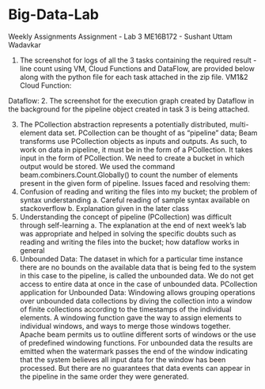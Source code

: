 # Big-Data-Lab
Weekly Assignments 
  Assignment - Lab 3
ME16B172 - Sushant Uttam Wadavkar
1. The screenshot for logs of all the 3 tasks containing the required result - line count using VM, Cloud Functions and DataFlow, are provided below along with the python file for each task attached in the zip file.
VM1&2
  Cloud Function:
 
 Dataflow:
2. The screenshot for the execution graph created by Dataflow in the background for the pipeline object created in task 3 is being attached.
   
  3. The PCollection abstraction represents a potentially distributed, multi-element data set. PCollection can be thought of as “pipeline” data; Beam transforms use PCollection objects as inputs and outputs. As such, to work on data in pipeline, it must be in the form of a PCollection. It takes input in the form of PCollection. We need to create a bucket in which output would be stored. We used the command beam.combiners.Count.Globally() to count the number of elements present in the given form of pipeline.
Issues faced and resolving them:
1. Confusion of reading and writing the files into my bucket; the problem of syntax understanding
a. Careful reading of sample syntax available on stackoverflow
b. Explanation given in the later class
2. Understanding the concept of pipeline (PCollection) was difficult through self-learning
a. The explanation at the end of next week’s lab was appropriate and helped in solving the specific doubts such as reading and writing the files into the bucket; how dataflow works in general
4. ​Unbounded Data:
The dataset in which for a particular time instance there are no bounds on the available data that is being fed to the system in this case to the pipeline, is called the unbounded data. We do not get access to entire data at once in the case of unbounded data.
PCollection application for Unbounded Data:
Windowing allows grouping operations over unbounded data collections by diving the collection into a window of finite collections according to the timestamps of the individual elements. A windowing function gave the way to assign elements to individual windows, and ways to merge those windows together. Apache beam permits us to outline different sorts of windows or the use of predefined windowing functions. For unbounded data the results are emitted when the watermark passes the end of the window indicating that the system believes all input data for the window has been processed. But there are no guarantees that data events can appear in the pipeline in the same order they were generated.
